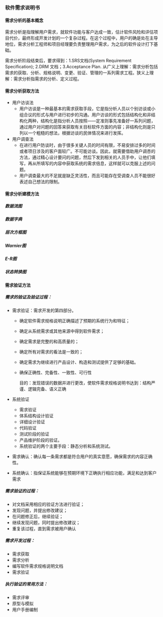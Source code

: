 ### 软件需求说明书

#### 需求分析的基本概念

需求分析是指理解用户需求，就软件功能与客户达成一致，估计软件风险和评估项目代价，最终形成开发计划的一个复杂过程。在这个过程中，用户的确是处在主导地位，需求分析工程师和项目经理要负责整理用户需求，为之后的软件设计打下基础。

需求分析阶段结束后，要求得到：1.SRS文档(System Requirement Specification); 2.DRM 文档；3.Acceptance Plan. 从广义上理解：需求分析包括需求的获取、分析、规格说明、变更、验证、管理的一系列需求工程。狭义上理解：需求分析指需求的分析、定义过程。

#### 需求分析获取方法

- 用户访谈法
    - 用户访谈是一种最基本的需求获取手段，它是指分析人员以个别访谈或小组合议的形式与用户进行初步的沟通。用户访谈的形式包括结构化和非结构化两种，结构化是指分析人员按照——定准则事先准备好一系列问题，通过用户对问题的回答来获取有关目标软件方面的内容；非结构化则是只列以一个粗糙的想法，根据访谈的民体情况来进行发挥。
- 用户调查法
    - 在进行用户防谈时，由于很多关键人员的时间有限，不易安排过多的时间或者项日涉及的客户面较广。不可能访谈。因此，就需要借助用户调杏的方法，通过精心设计要问的问题，然后下发到相关的人员手中，让他们填写，再从所填写的内容中获取系统的需求倍息，这样就可以克服上述的问题。
    - 用户调查最大的不足就是缺乏灵活性，而且可能存在受调查人员不能很好表述自己想法的限制。

#### 需求分析建模方法

##### 数据流图

##### 数据字典

##### 层次方框图

##### Warnier图

##### E-R图

##### 状态转换图

#### 需求验证方法

##### 需求的验证及验证过程：

- 需求验证：需求开发的第四部分。

    - 确定软件需求规格说明正确描述了预期的系统行为和特征；

    - 确定从系统需求或其他来源中得到软件需求；

    - 确定需求是完整的和高质量的；

    - 确定所有对需求的看法是一致的；

    - 确定需求为继续进行产品设计、构造和测试提供了足够的基础。

    - 确保正确性、完备性、一致性、可行性

        

        目的：发现错误的数据并进行更改，使软件需求规格说明书达到：结构严谨、逻辑完备、语义正确

- 系统验证

    - 需求验证
    - 体系结构设计验证
    - 详细设计验证
    - 代码验证
    - 测试阶段的验证
    - 产品维护阶段的验证。
    - 系统验证的两个主要手段：静态分析和系统测试。

- 需求确认：确认每一条需求都是符合用户的真实意愿，确保需求的内容正确性。

- 系统确认：指保证系统能够在预期环境下正确执行相应功能，满足和达到客户需求

##### 需求验证的过程：

- 对文档采用相应的验证方法进行验证；
- 发现问题，并提出修改建议；
- 在问题修正后，继续验证；
- 继续发现问题，同时提出修改建议；
- 重复该过程，直到需求被用户确认

##### 需求开发过程：

- 需求获取
- 需求分析
- 编写软件需求规格说明文档
- 需求验证

##### 执行验证的常用方法：

- 需求评审
- 原型与模拟
- 用户手册编制